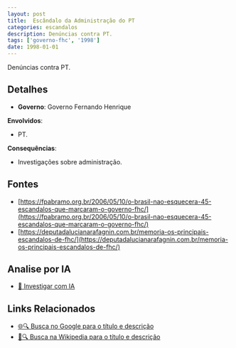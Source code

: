 ```yaml
---
layout: post
title:  Escândalo da Administração do PT
categories: escandalos
description: Denúncias contra PT.
tags: ['governo-fhc', '1998']
date: 1998-01-01
---
```


Denúncias contra PT.

## Detalhes
- **Governo**: Governo Fernando Henrique

**Envolvidos**:
- PT.


**Consequências**:
- Investigações sobre administração.


## Fontes
- [https://fpabramo.org.br/2006/05/10/o-brasil-nao-esquecera-45-escandalos-que-marcaram-o-governo-fhc/](https://fpabramo.org.br/2006/05/10/o-brasil-nao-esquecera-45-escandalos-que-marcaram-o-governo-fhc/)
- [https://deputadalucianarafagnin.com.br/memoria-os-principais-escandalos-de-fhc/](https://deputadalucianarafagnin.com.br/memoria-os-principais-escandalos-de-fhc/)


## Analise por IA
- [🤖 Investigar com IA](https://www.perplexity.ai/search?q=Esc%C3%A2ndalo%20da%20Administra%C3%A7%C3%A3o%20do%20PT%20Den%C3%BAncias%20contra%20PT.%20Governo%20Fernando%20Henrique)

## Links Relacionados
- [🌐🔍 Busca no Google para o título e descrição](https://www.google.com/search?q=Esc%C3%A2ndalo%20da%20Administra%C3%A7%C3%A3o%20do%20PT%20Den%C3%BAncias%20contra%20PT.%20Governo%20Fernando%20Henrique)
- [📖🔍 Busca na Wikipedia para o título e descrição](https://pt.wikipedia.org/w/index.php?search=Esc%C3%A2ndalo%20da%20Administra%C3%A7%C3%A3o%20do%20PT%20Den%C3%BAncias%20contra%20PT.%20Governo%20Fernando%20Henrique)

